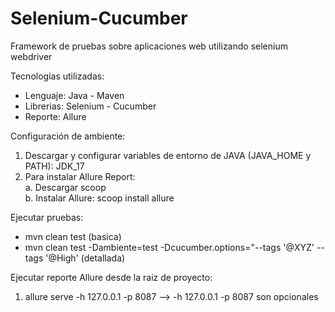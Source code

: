 # Selenium-Cucumber

Framework de pruebas sobre aplicaciones web utilizando selenium webdriver

Tecnologias utilizadas:
- Lenguaje: Java - Maven
- Librerias:  Selenium - Cucumber
- Reporte: Allure

Configuración de ambiente:
1. Descargar y configurar variables de entorno de JAVA (JAVA_HOME y PATH): JDK_17
2. Para instalar Allure Report: <br>
   a. Descargar scoop <br>
   b. Instalar Allure: scoop install allure

Ejecutar pruebas:
- mvn clean test (basica)
- mvn clean test -Dambiente=test -Dcucumber.options="--tags '@XYZ' --tags '@High' (detallada)

Ejecutar reporte Allure desde la raiz de proyecto:
1. allure serve -h 127.0.0.1 -p 8087 --> -h 127.0.0.1 -p 8087 son opcionales
